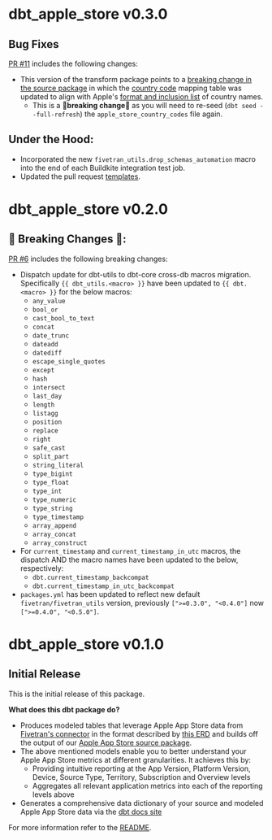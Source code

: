 # dbt_apple_store v0.3.0

## Bug Fixes
[PR #11](https://github.com/fivetran/dbt_apple_store/pull/11) includes the following changes:
- This version of the transform package points to a [breaking change in the source package](https://github.com/fivetran/dbt_apple_store_source/blob/main/CHANGELOG.md) in which the [country code](https://github.com/fivetran/dbt_apple_store_source/blob/main/seeds/apple_store_country_codes.csv) mapping table was updated to align with Apple's [format and inclusion list](https://developer.apple.com/help/app-store-connect/reference/app-store-localizations/) of country names.
  - This is a 🚨**breaking change**🚨 as you will need to re-seed (`dbt seed --full-refresh`) the `apple_store_country_codes` file again.

## Under the Hood:
- Incorporated the new `fivetran_utils.drop_schemas_automation` macro into the end of each Buildkite integration test job.
- Updated the pull request [templates](/.github).

# dbt_apple_store v0.2.0

## 🚨 Breaking Changes 🚨:
[PR #6](https://github.com/fivetran/dbt_apple_store/pull/6) includes the following breaking changes:
- Dispatch update for dbt-utils to dbt-core cross-db macros migration. Specifically `{{ dbt_utils.<macro> }}` have been updated to `{{ dbt.<macro> }}` for the below macros:
    - `any_value`
    - `bool_or`
    - `cast_bool_to_text`
    - `concat`
    - `date_trunc`
    - `dateadd`
    - `datediff`
    - `escape_single_quotes`
    - `except`
    - `hash`
    - `intersect`
    - `last_day`
    - `length`
    - `listagg`
    - `position`
    - `replace`
    - `right`
    - `safe_cast`
    - `split_part`
    - `string_literal`
    - `type_bigint`
    - `type_float`
    - `type_int`
    - `type_numeric`
    - `type_string`
    - `type_timestamp`
    - `array_append`
    - `array_concat`
    - `array_construct`
- For `current_timestamp` and `current_timestamp_in_utc` macros, the dispatch AND the macro names have been updated to the below, respectively:
    - `dbt.current_timestamp_backcompat`
    - `dbt.current_timestamp_in_utc_backcompat`
- `packages.yml` has been updated to reflect new default `fivetran/fivetran_utils` version, previously `[">=0.3.0", "<0.4.0"]` now `[">=0.4.0", "<0.5.0"]`.

# dbt_apple_store v0.1.0

## Initial Release
This is the initial release of this package. 

__What does this dbt package do?__
- Produces modeled tables that leverage Apple App Store data from [Fivetran's connector](https://fivetran.com/docs/applications/apple-app-store) in the format described by [this ERD](https://docs.google.com/presentation/d/1zeV9F1yakOQbgx-L0xQ7h8I3KRuJL_tKc7srX_ctaYw/edit?usp=sharing) and builds off the output of our [Apple App Store source package](https://github.com/fivetran/dbt_apple_store_source).
- The above mentioned models enable you to better understand your Apple App Store metrics at different granularities. It achieves this by:
  - Providing intuitive reporting at the App Version, Platform Version, Device, Source Type, Territory, Subscription and Overview levels
  - Aggregates all relevant application metrics into each of the reporting levels above
- Generates a comprehensive data dictionary of your source and modeled Apple App Store data via the [dbt docs site](https://fivetran.github.io/dbt_apple_store/)

For more information refer to the [README](/README.md).